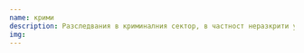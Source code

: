 ```yaml
---
name: крими
description: Разследвания в криминалния сектор, в частност неразкрити убийства
img:
---
```

